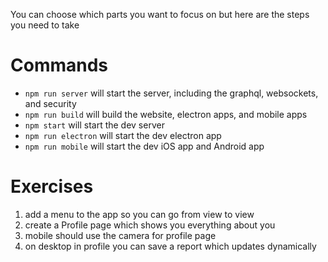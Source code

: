 You can choose which parts you want to focus on but here are the steps you need to take

# Commands

* `npm run server` will start the server, including the graphql, websockets, and security
* `npm run build` will build the website, electron apps, and mobile apps
* `npm start` will start the dev server
* `npm run electron` will start the dev electron app
* `npm run mobile` will start the dev iOS app and Android app

# Exercises

1. add a menu to the app so you can go from view to view
2. create a Profile page which shows you everything about you
3. mobile should use the camera for profile page
4. on desktop in profile you can save a report which updates dynamically